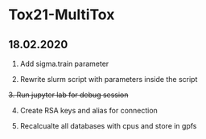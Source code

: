 # Tox21-MultiTox

## 18.02.2020

1. Add sigma.train parameter

2. Rewrite slurm script with parameters inside the script

~~3. Run jupyter lab for debug session~~

4. Create RSA keys and alias for connection

5. Recalcualte all databases with cpus and store in gpfs

